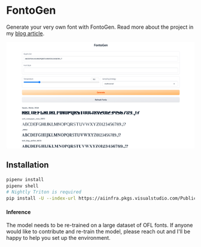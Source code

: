 # FontoGen

Generate your very own font with FontoGen. Read more about the project in
my [blog article](https://serce.me/posts/02-10-2023-hey-computer-make-me-a-font).

![screenshot](./img/fontogen.png)

## Installation

```bash
pipenv install
pipenv shell
# Nightly Triton is required
pip install -U --index-url https://aiinfra.pkgs.visualstudio.com/PublicPackages/_packaging/Triton-Nightly/pypi/simple/ triton-nightly==2.1.0.dev20230801015042 --no-deps
```

#### Inference

The model needs to be re-trained on a large dataset of OFL fonts. If anyone would like to contribute and re-train the model, please reach out and I'll be happy to help you set up the environment.
